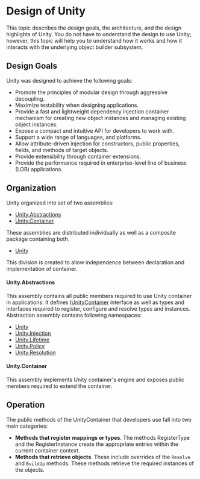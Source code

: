 # Design of Unity
This topic describes the design goals, the architecture, and the design highlights of Unity. You do not have to understand the design to use Unity; however, this topic will help you to understand how it works and how it interacts with the underlying object builder subsystem.

## Design Goals
Unity was designed to achieve the following goals:
* Promote the principles of modular design through aggressive decoupling.
* Maximize testability when designing applications.
* Provide a fast and lightweight dependency injection container mechanism for creating new object instances and managing existing object instances.
* Expose a compact and intuitive API for developers to work with.
* Support a wide range of languages, and platforms.
* Allow attribute-driven injection for constructors, public properties, fields, and methods of target objects.
* Provide extensibility through container extensions.
* Provide the performance required in enterprise-level line of business (LOB) applications.

## Organization
Unity organized into set of two assemblies:
* [Unity.Abstractions](https://www.nuget.org/packages/Unity.Abstractions/)
* [Unity.Container](https://www.nuget.org/packages/Unity.Container/)

These assemblies are distributed individually as well as a composite package containing both.

* [Unity](https://www.nuget.org/packages/Unity/)

This division is created to allow independence between declaration and implementation of container. 

#### Unity.Abstractions
This assembly contains all public members required to use Unity container in applications. It defines [IUnityContainer](xref:Unity.IUnityContainer) interface as well as types and interfaces required to register, configure and resolve types and instances. Abstraction assembly contains following namespaces:
* [Unity](xref:Unity)
* [Unity.Injection](xref:Unity.Injection)
* [Unity.Lifetime](xref:Unity.Lifetime)
* [Unity.Policy](xref:Unity.Policy)
* [Unity.Resolution](xref:Unity.Resolution)

#### Unity.Container
This assembly implements Unity container's engine and exposes public members required to extend the container. 

## Operation
The public methods of the UnityContainer that developers use fall into two main categories:
* **Methods that register mappings or types**. The methods RegisterType and the RegisterInstance create the appropriate entries within the current container context.
* **Methods that retrieve objects**. These include overrides of the `Resolve` and `BuildUp` methods. These methods retrieve the required instances of the objects.
